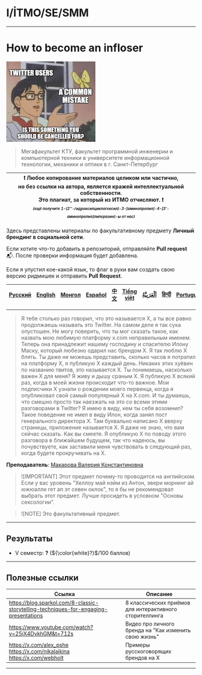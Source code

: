 # I/İTMO/SE/SMM

---
# How to become an infloser
![cancelled](/img/memes/images.jpeg)

> Мегафакультет КТУ, факультет программной инженерии и компьютерной техники в университете информационной технологии, механики и оптики в г. Санкт-Петербург

| :exclamation: <b>Любое копирование материалов целиком или частично,<br>но без ссылки на автора, является кражей интеллектуальной собственности.<br>Это плагиат, за который из ИТМО отчисляют.</b> :exclamation:<br><sub><sup><i>(ещё получите 1-(2’’-гидроксилциклогексил)-3-[аминопропил]-4-[3’-аминопропил]пиперазин)-ы от нас)</sup></sub></b> |
|---------------------------------------------------------------------------------------------------------------------------------------------------------------------------------------------------------------------------------------------------------------------------------------------------------------------------------------------------|
Здесь представлены материалы по факультативному предмету **Личный брендинг в социальной сети**.

Если хотите что-то добавить в репозиторий, отправляйте **Pull request** :mailbox_with_mail:. После проверки информация будет добавлена.

Если я упустил кое-какой язык, то флаг в руки вам создать свою версию ридмишек и отправить **Pull Request**.

| [<strong>Русский</strong>](https://github.com/XVIIStarPlatinum/itmo/blob/master/Software%20Engineering/Personal%20Branding%20on%20Social%20Media/README.md) | [<strong>English</strong>](https://github.com/XVIIStarPlatinum/itmo/blob/master/Software%20Engineering/Personal%20Branding%20on%20Social%20Media/.docs/README_EN.md) | [<strong>Монгол</strong>](https://github.com/XVIIStarPlatinum/itmo/blob/master/Software%20Engineering/Personal%20Branding%20on%20Social%20Media/.docs/README_MN.md) | [<strong>Español</strong>](https://github.com/XVIIStarPlatinum/itmo/blob/master/Software%20Engineering/Personal%20Branding%20on%20Social%20Media/.docs/README_ES.md) | [<strong>中文</strong>](https://github.com/XVIIStarPlatinum/itmo/blob/master/Software%20Engineering/Personal%20Branding%20on%20Social%20Media/.docs/README_CN.md) | [<strong>Tiếng việt</strong>](https://github.com/XVIIStarPlatinum/itmo/blob/master/Software%20Engineering/Personal%20Branding%20on%20Social%20Media/.docs/README_VN.md) | [<strong><p dir="rtl" lang="ar">اَلْعَرَبِيَّةُ</p></strong>](https://github.com/XVIIStarPlatinum/itmo/blob/master/Software%20Engineering/Personal%20Branding%20on%20Social%20Media/.docs/README_AR.md) | [<strong>हिन्दी</strong>](https://github.com/XVIIStarPlatinum/itmo/blob/master/Software%20Engineering/Personal%20Branding%20on%20Social%20Media/.docs/README_IN.md) | [<strong>Português</strong>](https://github.com/XVIIStarPlatinum/itmo/blob/master/Software%20Engineering/Personal%20Branding%20on%20Social%20Media/Operating%20Systems/.docs/README_PT.md) |
|-------------------------------------------------------------------------------------------------------------------------------------------------------------|----------------------------------------------------------------------------------------------------------------------------------------------------------------------|---------------------------------------------------------------------------------------------------------------------------------------------------------------------|----------------------------------------------------------------------------------------------------------------------------------------------------------------------|-----------------------------------------------------------------------------------------------------------------------------------------------------------------|-------------------------------------------------------------------------------------------------------------------------------------------------------------------------|---------------------------------------------------------------------------------------------------------------------------------------------------------------------------------------------------------|---------------------------------------------------------------------------------------------------------------------------------------------------------------------|--------------------------------------------------------------------------------------------------------------------------------------------------------------------------------------------|
---
> Я тебе столько раз говорил, что это называется X, а ты все равно продолжаешь называть это Twitter. На самом деле я так сука опустошен. Не могу поверить, что ты мог сказать такое, как назвать мою любимую платформу x.com неправильным именем. Теперь она принадлежит нашему господину и спасителю Илону Маску, который любезно одарил нас брендом X. Я так люблю X блять. Ты даже не можешь представить, сколько часов я потратил на платформу X, я публикую X каждый день. Никаких этих хуёвин по названию твитов, это называется X. Ты понимаешь, насколько важен X для меня? Я живу и дышу сраным X. Я публикую X всякий раз, когда в моей жизни происходит что-то важное. Мои подписчики X узнали о рождении моего первенца, когда я опубликовал свой самый популярный X на X.com. И ты думаешь, что смешно просто так наезжать на это со всеми этими разговорами в Twitter? Я имею в виду, кем ты себя возомнил? Такое поведение не имел в виду Илон, когда занял пост генерального директора X. Там буквально написано X вверху страницы, приложение называется X. Я даже не знаю, что вам сейчас сказать. Как вы смеете. Я опубликую X по поводу этого разговора в ближайшем будущем, так что надеюсь, вы почувствуете, как заставили меня чувствовать в следующий раз, когда будете прокручивать на X.

**Преподаватель**: [Макарова Валерия Константиновна](https://my.itmo.ru/persons/411780)

> ![IMPORTANT]
> Этот предмет почему-то проводится на английском. Если у вас уровень "Хеллоу май нэйм из Антон, эвери морнинг ай южюалли гет ап эт севен оклок", то я бы не рекомендовал выбрать этот предмет. Лучше просидеть в условном "Основы сексологии".

> ![NOTE]
> Это факультативный предмет.
---
## Результаты
<s></s>
- V семестр: **?** (${\color{white}?}$/100 баллов)

---

## Полезные ссылки <a name="links"></a>
| Ссылка                                                                                                                                                                                                    | Описание                                                |
|-----------------------------------------------------------------------------------------------------------------------------------------------------------------------------------------------------------|---------------------------------------------------------|
| https://blog.sparkol.com/8-classic-storytelling-techniques-for-engaging-presentations                                                                                                                     | 8 классических приёмов для интерактивного сторителлинга |
| https://www.youtube.com/watch?v=25iX4DvkhGM&t=712s                                                                                                                                                        | Видео про личного бренда на "Как изменить свою жизнь"   |
| https://x.com/alex_pshe <br> https://x.com/nikalaikina <br> https://x.com/webholt                                                                                                                         | Примеры русскоговорящих брендов на X                    |

---